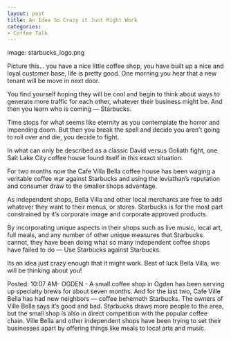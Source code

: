 ```yaml
---
layout: post
title: An Idea So Crazy it Just Might Work
categories:
- Coffee Talk
---
```

image: starbucks_logo.png

Picture this… you have a nice little coffee shop, you have built up a nice and loyal customer base, life is pretty good.  One morning you hear that a new tenant will be move in next door.

You find yourself hoping they will be cool and begin to think about ways to generate more traffic for each other, whatever their business might be.  And then you learn who is coming — Starbucks.

Time stops for what seems like eternity as you contemplate the horror and impending doom.  But then you break the spell and decide you aren’t going to roll over and die, you decide to fight.

In what can only be described as a classic David versus Goliath fight, one Salt Lake City coffee house found itself in this exact situation.

For two months now the Cafe Villa Bella coffee house has been waging a veritable coffee war against Starbucks and using the leviathan’s reputation and consumer draw to the smaller shops advantage.

As independent shops, Bella Villa and other local merchants are free to add whatever they want to their menus, or stores.  Starbucks is for the most part constrained by it’s corporate image and corporate approved products.

By incorporating unique aspects in their shops such as live music, local art, full meals, and any number of other unique measures that Starbucks cannot, they have been doing what so many independent coffee shops have failed to do — Use Starbucks against Starbucks.

Its an idea just crazy enough that it might work.  Best of luck Bella Villa, we will be thinking about you!

Posted: 10:07 AM- OGDEN - A small coffee shop in Ogden has been serving up specialty brews for about seven months.
And for the last two, Cafe Ville Bella has had new neighbors — coffee behemoth Starbucks.
The owners of Ville Bella says it’s good and bad. Starbucks draws more people to the area, but the small shop is also in direct competition with the popular coffee chain.
Ville Bella and other independent shops have been trying to set their businesses apart by offering things like meals to local arts and music.
